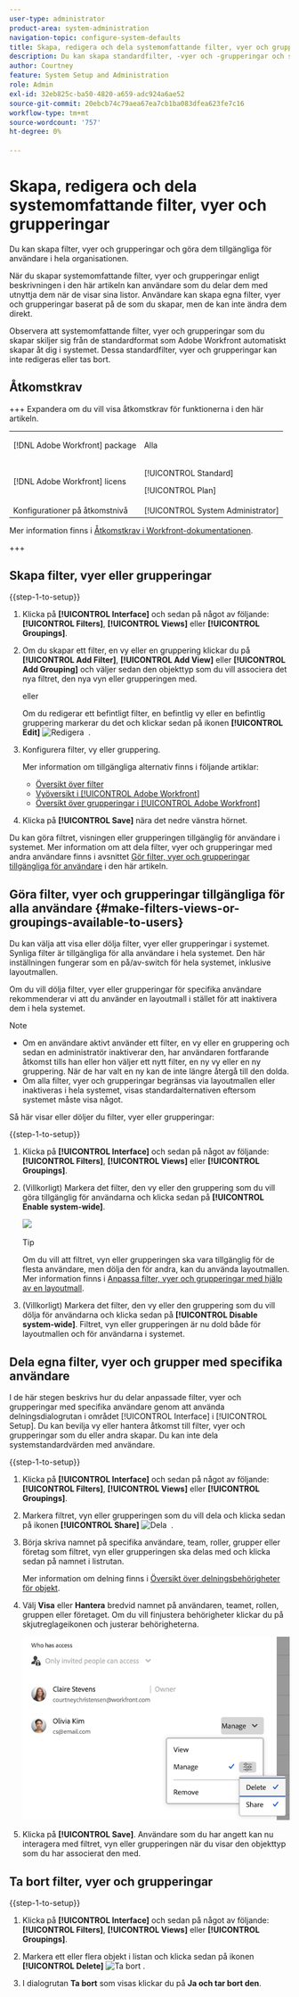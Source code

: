 ```yaml
---
user-type: administrator
product-area: system-administration
navigation-topic: configure-system-defaults
title: Skapa, redigera och dela systemomfattande filter, vyer och grupperingar
description: Du kan skapa standardfilter, -vyer och -grupperingar och sedan göra dem tillgängliga för användare i organisationen.
author: Courtney
feature: System Setup and Administration
role: Admin
exl-id: 32eb825c-ba50-4820-a659-adc924a6ae52
source-git-commit: 20ebcb74c79aea67ea7cb1ba083dfea623fe7c16
workflow-type: tm+mt
source-wordcount: '757'
ht-degree: 0%

---
```


# Skapa, redigera och dela systemomfattande filter, vyer och grupperingar

<!-- Audited: 5/2025 -->

<!--
<p data-mc-conditions="QuicksilverOrClassic.Draft mode">***DON'T DELETE, DRAFT OR HIDE THIS ARTICLE. IT IS LINKED TO THE PRODUCT, THROUGH THE CONTEXT SENSITIVE HELP LINKS. **</p>
-->

Du kan skapa filter, vyer och grupperingar och göra dem tillgängliga för användare i hela organisationen.

När du skapar systemomfattande filter, vyer och grupperingar enligt beskrivningen i den här artikeln kan användare som du delar dem med utnyttja dem när de visar sina listor. Användare kan skapa egna filter, vyer och grupperingar baserat på de som du skapar, men de kan inte ändra dem direkt.

Observera att systemomfattande filter, vyer och grupperingar som du skapar skiljer sig från de standardformat som Adobe Workfront automatiskt skapar åt dig i systemet. Dessa standardfilter, vyer och grupperingar kan inte redigeras eller tas bort.

## Åtkomstkrav

+++ Expandera om du vill visa åtkomstkrav för funktionerna i den här artikeln.

<table style="table-layout:auto"> 
 <col> 
 <col> 
 <tbody> 
  <tr> 
   <td>[!DNL Adobe Workfront] package</td> 
   <td><p>Alla</p></td> 
  </tr> 
  <tr> 
   <td>[!DNL Adobe Workfront] licens</td> 
   <td><p>[!UICONTROL Standard]</p>
       <p>[!UICONTROL Plan]</p></td>
  </tr> 
  <tr> 
   <td>Konfigurationer på åtkomstnivå</td> 
   <td>[!UICONTROL System Administrator]</td> 
  </tr> 
 </tbody> 
</table>

Mer information finns i [Åtkomstkrav i Workfront-dokumentationen](/help/quicksilver/administration-and-setup/add-users/access-levels-and-object-permissions/access-level-requirements-in-documentation.md).

+++

## Skapa filter, vyer eller grupperingar

{{step-1-to-setup}}


1. Klicka på **[!UICONTROL Interface]** och sedan på något av följande: **[!UICONTROL Filters]**, **[!UICONTROL Views]** eller **[!UICONTROL Groupings]**.

1. Om du skapar ett filter, en vy eller en gruppering klickar du på **[!UICONTROL Add Filter]**, **[!UICONTROL Add View]** eller **[!UICONTROL Add Grouping]** och väljer sedan den objekttyp som du vill associera det nya filtret, den nya vyn eller grupperingen med.

   eller

   Om du redigerar ett befintligt filter, en befintlig vy eller en befintlig gruppering markerar du det och klickar sedan på ikonen **[!UICONTROL Edit]** ![Redigera &#x200B;](assets/edit-icon.png) .

1. Konfigurera filter, vy eller gruppering.

   Mer information om tillgängliga alternativ finns i följande artiklar:

   * [Översikt över filter](../../../reports-and-dashboards/reports/reporting-elements/filters-overview.md)
   * [Vyöversikt i [!UICONTROL Adobe Workfront]](../../../reports-and-dashboards/reports/reporting-elements/views-overview.md)
   * [Översikt över grupperingar i [!UICONTROL Adobe Workfront]](../../../reports-and-dashboards/reports/reporting-elements/groupings-overview.md)

1. Klicka på **[!UICONTROL Save]** nära det nedre vänstra hörnet.

Du kan göra filtret, visningen eller grupperingen tillgänglig för användare i systemet. Mer information om att dela filter, vyer och grupperingar med andra användare finns i avsnittet [Gör filter, vyer och grupperingar tillgängliga för användare](#make-filters-views-or-groupings-available-to-users) i den här artikeln.


## Göra filter, vyer och grupperingar tillgängliga för alla användare {#make-filters-views-or-groupings-available-to-users}

Du kan välja att visa eller dölja filter, vyer eller grupperingar i systemet. Synliga filter är tillgängliga för alla användare i hela systemet. Den här inställningen fungerar som en på/av-switch för hela systemet, inklusive layoutmallen.

Om du vill dölja filter, vyer eller grupperingar för specifika användare rekommenderar vi att du använder en layoutmall i stället för att inaktivera dem i hela systemet.

>[!NOTE]
>
>* Om en användare aktivt använder ett filter, en vy eller en gruppering och sedan en administratör inaktiverar den, har användaren fortfarande åtkomst tills han eller hon väljer ett nytt filter, en ny vy eller en ny gruppering. När de har valt en ny kan de inte längre återgå till den dolda.
>* Om alla filter, vyer och grupperingar begränsas via layoutmallen eller inaktiveras i hela systemet, visas standardalternativen eftersom systemet måste visa något.

Så här visar eller döljer du filter, vyer eller grupperingar:

{{step-1-to-setup}}

1. Klicka på **[!UICONTROL Interface]** och sedan på något av följande: **[!UICONTROL Filters]**, **[!UICONTROL Views]** eller **[!UICONTROL Groupings]**.

1. (Villkorligt) Markera det filter, den vy eller den gruppering som du vill göra tillgänglig för användarna och klicka sedan på **[!UICONTROL Enable system-wide]**.

   ![](assets/enable-system-wide-fvg.png)

   >[!TIP]
   >
   >Om du vill att filtret, vyn eller grupperingen ska vara tillgänglig för de flesta användare, men dölja den för andra, kan du använda layoutmallen. Mer information finns i [Anpassa filter, vyer och grupperingar med hjälp av en layoutmall](/help/quicksilver/administration-and-setup/customize-workfront/use-layout-templates/customize-fvg-list-controls-layout-template.md).

1. (Villkorligt) Markera det filter, den vy eller den gruppering som du vill dölja för användarna och klicka sedan på **[!UICONTROL Disable system-wide]**. Filtret, vyn eller grupperingen är nu dold både för layoutmallen och för användarna i systemet.


## Dela egna filter, vyer och grupper med specifika användare

I de här stegen beskrivs hur du delar anpassade filter, vyer och grupperingar med specifika användare genom att använda delningsdialogrutan i området [!UICONTROL Interface] i [!UICONTROL Setup]. Du kan bevilja vy eller hantera åtkomst till filter, vyer och grupperingar som du eller andra skapar. Du kan inte dela systemstandardvärden med användare.


{{step-1-to-setup}}

1. Klicka på **[!UICONTROL Interface]** och sedan på något av följande: **[!UICONTROL Filters]**, **[!UICONTROL Views]** eller **[!UICONTROL Groupings]**.

1. Markera filtret, vyn eller grupperingen som du vill dela och klicka sedan på ikonen **[!UICONTROL Share]** ![Dela &#x200B;](assets/share-icon.png) .
1. Börja skriva namnet på specifika användare, team, roller, grupper eller företag som filtret, vyn eller grupperingen ska delas med och klicka sedan på namnet i listrutan.

   Mer information om delning finns i [Översikt över delningsbehörigheter för objekt](../../../workfront-basics/grant-and-request-access-to-objects/sharing-permissions-on-objects-overview.md).

1. Välj **Visa** eller **Hantera** bredvid namnet på användaren, teamet, rollen, gruppen eller företaget. Om du vill finjustera behörigheter klickar du på skjutreglageikonen och justerar behörigheterna.

   ![finjustera behörigheter](assets/fine-tune-permissions.png)

1. Klicka på **[!UICONTROL Save]**. Användare som du har angett kan nu interagera med filtret, vyn eller grupperingen när du visar den objekttyp som du har associerat den med.


## Ta bort filter, vyer och grupperingar

{{step-1-to-setup}}

1. Klicka på **[!UICONTROL Interface]** och sedan på något av följande: **[!UICONTROL Filters]**, **[!UICONTROL Views]** eller **[!UICONTROL Groupings]**.

1. Markera ett eller flera objekt i listan och klicka sedan på ikonen **[!UICONTROL Delete]** ![Ta bort](assets/delete.png) .

1. I dialogrutan **Ta bort** som visas klickar du på **Ja och tar bort den**.
